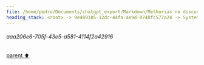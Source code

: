 ```yaml
---
file: /home/pedro/Documents/chatgpt_export/Markdown/Melhorias no discurso de formatura.md
heading_stack: <root> -> 9e489105-12dc-44fa-ae9d-0748fc577a24 -> System -> 0e1fb0b2-55a6-43c2-8a71-77a1ab256f13 -> System -> aaa294d2-9a9e-4aa9-80e0-2fdb6ec2fc9c -> User -> 5c2825c0-dc59-41f7-a899-618b8daa5e36 -> Assistant -> aaa2e7e4-6182-43e5-b674-857878bd84d2 -> User -> 729b44a1-e3ce-4f78-b1d8-9222a148a00f -> Assistant -> aaa206e6-705f-43e5-a581-4114f2a42916
---
```

###### aaa206e6-705f-43e5-a581-4114f2a42916
[parent ⬆️](#729b44a1-e3ce-4f78-b1d8-9222a148a00f)

